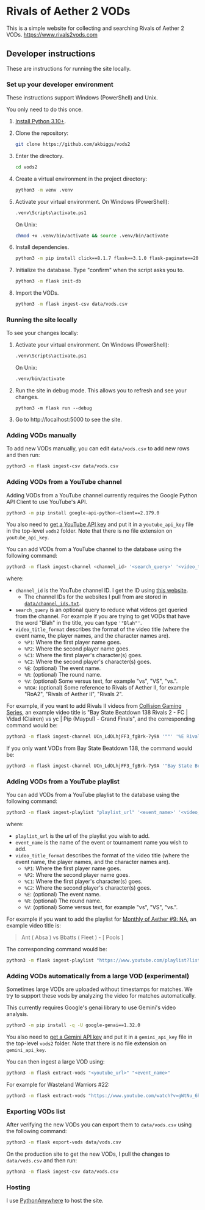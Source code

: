 # Rivals of Aether 2 VODs

This is a simple website for collecting and searching Rivals of Aether 2 VODs. https://www.rivals2vods.com

## Developer instructions

These are instructions for running the site locally.

### Set up your developer environment

These instructions support Windows (PowerShell) and Unix.

You only need to do this once.

1. [Install Python 3.10+](https://www.python.org/downloads/).
2. Clone the repository:

    ```sh
    git clone https://github.com/akbiggs/vods2
    ```

3. Enter the directory.

    ```sh
    cd vods2
    ```

4. Create a virtual environment in the project directory:

    ```sh
    python3 -m venv .venv
    ```

5. Activate your virtual environment. On Windows (PowerShell):

    ```sh
    .venv\Scripts\activate.ps1
    ```

    On Unix:

    ```sh
    chmod +x .venv/bin/activate && source .venv/bin/activate
    ```

6. Install dependencies.

    ```sh
    python3 -m pip install click==8.1.7 flask==3.1.0 flask-paginate==2024.4.12
    ```

7. Initialize the database. Type "confirm" when the script asks you to.

    ```sh
    python3 -m flask init-db
    ```

8. Import the VODs.

    ```sh
    python3 -m flask ingest-csv data/vods.csv
    ```

### Running the site locally

To see your changes locally:

1. Activate your virtual environment. On Windows (PowerShell):

    ```sh
    .venv\Scripts\activate.ps1
    ```

    On Unix:

    ```sh
    .venv/bin/activate
    ```

2. Run the site in debug mode. This allows you to refresh and see your changes.

    ```
    python3 -m flask run --debug
    ```

3. Go to http://localhost:5000 to see the site.

### Adding VODs manually

To add new VODs manually, you can edit `data/vods.csv` to add new rows and then
run:

```sh
python3 -m flask ingest-csv data/vods.csv
```

### Adding VODs from a YouTube channel

Adding VODs from a YouTube channel currently requires the Google Python API
Client to use YouTube's API.

```sh
python3 -m pip install google-api-python-client==2.179.0
```

You also need to
[get a YouTube API key](https://developers.google.com/youtube/v3/getting-started)
and put it in a `youtube_api_key` file in the top-level `vods2` folder. Note
that there is no file extension on `youtube_api_key`.

You can add VODs from a YouTube channel to the database using the following
command:

```sh
python3 -m flask ingest-channel <channel_id> '<search_query>' '<video_title_format>'
```

where:

-   `channel_id` is the YouTube channel ID. I get the ID using [this website](https://www.streamweasels.com/%20tools/youtube-channel-id-and-%20user-id-convertor/).
    -   The channel IDs for the websites I pull from are stored in [`data/channel_ids.txt`](https://github.com/akbiggs/vods2/blob/main/data/channel_ids.txt).
-   `search_query` is an optional query to reduce what videos get queried from the channel. For example if you are trying to get VODs that have the word "Blah" in the title, you can type `'"Blah"'`.
-   `video_title_format` describes the format of the video title (where the event name, the player names, and the character names are).
    -   `%P1`: Where the first player name goes.
    -   `%P2`: Where the second player name goes.
    -   `%C1`: Where the first player's character(s) goes.
    -   `%C2`: Where the second player's character(s) goes.
    -   `%E`: (optional) The event name.
    -   `%R`: (optional) The round name.
    -   `%V`: (optional) Some versus text, for example "vs", "VS", "vs.".
    -   `%ROA`: (optional) Some reference to Rivals of Aether II, for example "RoA2", "Rivals of Aether II", "Rivals 2".

For example, if you want to add Rivals II videos from [Collision Gaming Series](https://www.youtube.com/@CollisionSeries), an example video title is "Bay State Beatdown 138 Rivals 2 - FC | Vidad (Clairen) vs yc | Pip (Maypul) - Grand Finals", and the corresponding command would be:

```sh
python3 -m flask ingest-channel UCn_LdOLhjFF3_fgBrk-7y9A '""' '%E Rivals 2 - %P1 (%C1) %V %P2 (%C2) - %R'
```

If you only want VODs from Bay State Beatdown 138, the command would be:

```sh
python3 -m flask ingest-channel UCn_LdOLhjFF3_fgBrk-7y9A '"Bay State Beatdown 138"' '%E Rivals 2 - %P1 (%C1) %V %P2 (%C2) - %R'
```

### Adding VODs from a YouTube playlist

You can add VODs from a YouTube playlist to the database using the following
command:

```sh
python3 -m flask ingest-playlist "playlist_url" '<event_name>' '<video_title_format>'
```

where:

-   `playlist_url` is the url of the playlist you wish to add.
-   `event_name` is the name of the event or tournament name you wish to add.
-   `video_title_format` describes the format of the video title (where the event name, the player names, and the character names are).
    -   `%P1`: Where the first player name goes.
    -   `%P2`: Where the second player name goes.
    -   `%C1`: Where the first player's character(s) goes.
    -   `%C2`: Where the second player's character(s) goes.
    -   `%E`: (optional) The event name.
    -   `%R`: (optional) The round name.
    -   `%V`: (optional) Some versus text, for example "vs", "VS", "vs.".

For example if you want to add the playlist for [Monthly of Aether #9: NA](https://www.youtube.com/playlist?list=PLG_10Q9RHnFwFQwGbNUmz_hO6mUJiAnei), an example video title is:

> Ant ( Absa ) vs Bbatts ( Fleet ) - [ Pools ]

The corresponding command would be:

```sh
python3 -m flask ingest-playlist "https://www.youtube.com/playlist?list=PLG_10Q9RHnFwFQwGbNUmz_hO6mUJiAnei" "Monthly of Aether #9: NA" "%P1 ( %C1 ) %V %P2 ( %C2 ) - [ %R ]"
```

### Adding VODs automatically from a large VOD (experimental)

Sometimes large VODs are uploaded without timestamps for matches. We try to
support these vods by analyzing the video for matches automatically.

This currently requires Google's genai library to use Gemini's video analysis.

```sh
python3 -m pip install -q -U google-genai==1.32.0
```

You also need to
[get a Gemini API key](https://aistudio.google.com/apikey)
and put it in a `gemini_api_key` file in the top-level `vods2` folder. Note
that there is no file extension on `gemini_api_key`.

You can then ingest a large VOD using:

```sh
python3 -m flask extract-vods "<youtube_url>" "<event_name>"
```

For example for Wasteland Warriors #22:

```sh
python3 -m flask extract-vods "https://www.youtube.com/watch?v=gWtNu_6hoDY" "Wasteland Warriors #22"
```

### Exporting VODs list

After verifying the new VODs you can export them to `data/vods.csv` using the
following command:

```sh
python3 -m flask export-vods data/vods.csv
```

On the production site to get the new VODs, I pull the changes to
`data/vods.csv` and then run:

```sh
python3 -m flask ingest-csv data/vods.csv
```

### Hosting

I use [PythonAnywhere](https://www.pythonanywhere.com) to host the site.
